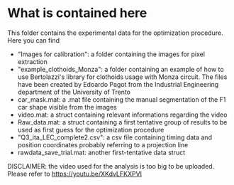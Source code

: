# What is contained here

This folder contains the experimental data for the optimization procedure. Here you can find

* "Images for calibration": a folder containing the images for pixel extraction
* "example_clothoids_Monza": a folder containing an example of how to use Bertolazzi's library for clothoids usage with Monza circuit.
  The files have been created by Edoardo Pagot from the Industrial Engineering department of the University of Trento
* car_mask.mat: a .mat file containing the manual segmentation of the F1 car shape visible from the images
* video.mat: a struct containing relevant informations regarding the video
* Raw_data.mat: a struct containing a first tentative group of results to be used as first guess for the optimization procedure
* "Q3_ita_LEC_complete2.csv": a csv file containing timing data and position coordinates probably referring to a projection line
* rawdata_save_trial.mat: another first-tentative data struct

DISCLAIMER: the video used for the analysis is too big to be uploaded. Please refer to https://youtu.be/XKdvLFKXPVI
